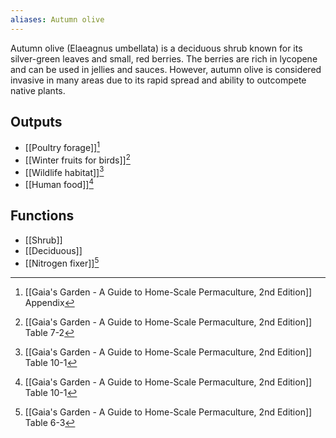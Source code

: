 ```yaml
---
aliases: Autumn olive
---
```

Autumn olive (Elaeagnus umbellata) is a deciduous shrub known for its silver-green leaves and small, red berries. The berries are rich in lycopene and can be used in jellies and sauces. However, autumn olive is considered invasive in many areas due to its rapid spread and ability to outcompete native plants.
## Outputs
- [[Poultry forage]][^1]
- [[Winter fruits for birds]][^2]
- [[Wildlife habitat]][^4]
- [[Human food]][^4]
## Functions
- [[Shrub]]
- [[Deciduous]]
- [[Nitrogen fixer]][^3]

[^1]: [[Gaia's Garden - A Guide to Home-Scale Permaculture, 2nd Edition]] Appendix
[^2]: [[Gaia's Garden - A Guide to Home-Scale Permaculture, 2nd Edition]] Table 7-2
[^3]: [[Gaia's Garden - A Guide to Home-Scale Permaculture, 2nd Edition]] Table 6-3
[^4]: [[Gaia's Garden - A Guide to Home-Scale Permaculture, 2nd Edition]] Table 10-1